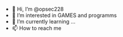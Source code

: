 - 👋 Hi, I’m @opsec228
- 👀 I’m interested in GAMES and programms
- 🌱 I’m currently learning ...
- 📫 How to reach me 

<!---
opsec228/opsec228 is a ✨ special ✨ repository because its `README.md` (this file) appears on your GitHub profile.
You can click the Preview link to take a look at your changes.
--->

